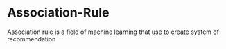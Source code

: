# Association-Rule
Association rule is a field of machine learning that use to create system of recommendation

